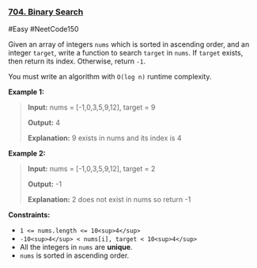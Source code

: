 ### [704. Binary Search](https://leetcode.com/problems/binary-search/)

#Easy #NeetCode150

Given an array of integers `nums` which is sorted in ascending order, and an integer `target`, write a function to search `target` in `nums`. If `target` exists, then return its index. Otherwise, return `-1`.

You must write an algorithm with `O(log n)` runtime complexity.

**Example 1:**

> **Input:** nums = \[-1,0,3,5,9,12\], target = 9
>
> **Output:** 4
>
> **Explanation:** 9 exists in nums and its index is 4

**Example 2:**

> **Input:** nums = \[-1,0,3,5,9,12\], target = 2
>
> **Output:** -1
>
> **Explanation:** 2 does not exist in nums so return -1

**Constraints:**

- `1 <= nums.length <= 10<sup>4</sup>`
- `-10<sup>4</sup> < nums[i], target < 10<sup>4</sup>`
- All the integers in `nums` are **unique**.
- `nums` is sorted in ascending order.
